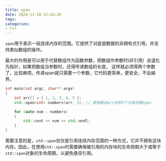 ```yaml
---
title: span
date: 2024-11-10 22:24:28
tags:
categories:
- C++
---
```

`span`用于表示一段连续内存的范围。它提供了对底层数据的非拥有式引用，并支持类似数组的操作。

最大的作用是可以用于代替数组作为函数参数，把数组作参数时(非引用）会退化为指针，如果把数组当参数时，还得传递数组的长度， 这样就必须得两个参数了，比较麻烦。传递span就只需要一个参数，它代码更简单，更安全，不会越界。



```cpp
int main(int argc, char** argv)
{
	int arr[] = { 1, 2, 3, 4, 5 };
	std::span<int> numbers(arr, 3); // 使用数组arr的前3个元素创建span

	for (auto num : numbers)
	{
		std::cout << num << std::endl;
	}
} 
```

需要注意的是，`std::span`仅仅是引用连续内存范围的一种方式，它并不拥有这块内存。因此，在使用`std::span`时需要确保被引用的内存块的生命周期大于或等于`std::span`对象的生命周期，以避免悬空引用。

